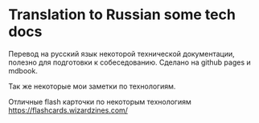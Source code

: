 # Translation to Russian some tech docs

Перевод на русский язык некоторой технической документации, полезно для подготовки к собеседованию.
Сделано на github pages и mdbook.

Так же некоторые мои заметки по технологиям.

Отличные flash карточки по некоторым технологиям
https://flashcards.wizardzines.com/
